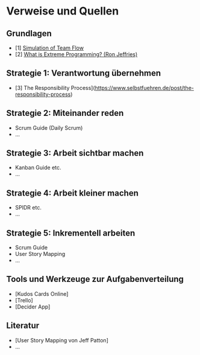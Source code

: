 # Verweise und Quellen

## Grundlagen

- [1] [Simulation of Team Flow](https://www.youtube.com/watch?v=bhpQKA9XYcE)
- [2] [What is Extreme Programming? (Ron Jeffries)](https://ronjeffries.com/xprog/what-is-extreme-programming/)

## Strategie 1: Verantwortung übernehmen

- [3] The Responsibility Process](https://www.selbstfuehren.de/post/the-responsibility-process)

## Strategie 2: Miteinander reden

- Scrum Guide (Daily Scrum)
- ...

## Strategie 3: Arbeit sichtbar machen

- Kanban Guide etc.
- ...

## Strategie 4: Arbeit kleiner machen

- SPIDR etc.
- ...

## Strategie 5: Inkrementell arbeiten

- Scrum Guide
- User Story Mapping
- ...

## Tools und Werkzeuge zur Aufgabenverteilung

- [Kudos Cards Online]
- [Trello]
- [Decider App]

## Literatur

- [User Story Mapping von Jeff Patton]
- ...
